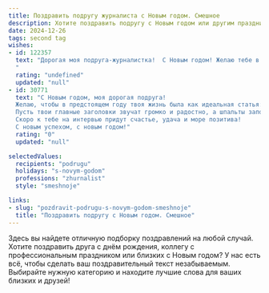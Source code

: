 ```yaml
---
title: Поздравить подругу журналиста с Новым годом. Смешное
description: Хотите поздравить подругу с Новым годом или другим праздником? Наш ИИ создаст незабываемое поздравление, а вы обязательно выделитесь среди других.  
date: 2024-12-26
tags: second tag
wishes:
- id: 122357
  text: "Дорогая моя подруга-журналистка!  С Новым годом! Желаю тебе в новом году таких сенсационных новостей в личной жизни, чтобы все завидовали,  а конкуренты только кусали локти от бессилия! Пусть твой ежедневник будет забит не только пресс-конференциями, но и романтическими свиданиями, а  каждый репортаж о твоей жизни будет заканчиваться фееричным финалом!  Пусть шампанское льётся рекой, как информационные потоки в твоих статьях, только вкуснее!  Счастья, любви и  —  ни одного дедлайна в праздничные дни!
  "
  rating: "undefined"
  updated: "null"
- id: 30771
  text: "С Новым годом, моя дорогая подруга!
  Желаю, чтобы в предстоящем году твоя жизнь была как идеальная статья: яркой, насыщенной и без опечаток! Пусть каждый день приносит вдохновение, а все новости будут только позитивными.
  Пусть твои главные заголовки звучат громко и радостно, а шпальты заполняются только смелыми идеями и веселыми приключениями! Желаю, чтобы сами журналисты завидовали твоему таланту быть звездой репортажа жизни!
  Скоро к тебе на интервью придут счастье, удача и море позитива!
  С новым успехом, с новым годом!"
  rating: "0"
  updated: "null"

selectedValues:
  recipients: "podrugu"
  holidays: "s-novym-godom"
  professions: "zhurnalist"
  style: "smeshnoje"

links:
- slug: "pozdravit-podrugu-s-novym-godom-smeshnoje"
  title: "Поздравить подругу с Новым годом. Смешное"
---
```


Здесь вы найдете отличную подборку поздравлений на любой случай. 
Хотите поздравить друга с днём рождения, коллегу с профессиональным праздником или близких с Новым годом? У нас есть всё, чтобы сделать ваш поздравительный текст незабываемым. Выбирайте нужную категорию и находите лучшие слова для ваших близких и друзей!
